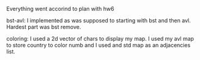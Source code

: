 Everything went accorind to plan with hw6

bst-avl: I implemented as was supposed to starting with bst and then avl. Hardest part was bst remove. 

coloring: I used a 2d vector of chars to display my map. I used my avl map to store country to color numb
		  and I used and std map as an adjacencies list.